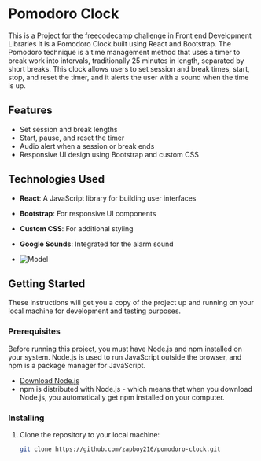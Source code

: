 



# Pomodoro Clock



This is a Project for the freecodecamp challenge in Front end Development Libraries it is a Pomodoro Clock built using React and Bootstrap. The Pomodoro technique is a time management method that uses a timer to break work into intervals, traditionally 25 minutes in length, separated by short breaks. This clock allows users to set session and break times, start, stop, and reset the timer, and it alerts the user with a sound when the time is up.

## Features

- Set session and break lengths
- Start, pause, and reset the timer
- Audio alert when a session or break ends
- Responsive UI design using Bootstrap and custom CSS

## Technologies Used

- **React**: A JavaScript library for building user interfaces
- **Bootstrap**: For responsive UI components
- **Custom CSS**: For additional styling
- **Google Sounds**: Integrated for the alarm sound

- ![Model](https://github.com/zapboy216/react-pomodoro-clock/blob/main/public/images/zapboy.png)

## Getting Started

These instructions will get you a copy of the project up and running on your local machine for development and testing purposes.

### Prerequisites

Before running this project, you must have Node.js and npm installed on your system. Node.js is used to run JavaScript outside the browser, and npm is a package manager for JavaScript.

- [Download Node.js](https://nodejs.org/en/download/)
- npm is distributed with Node.js - which means that when you download Node.js, you automatically get npm installed on your computer.

### Installing

1. Clone the repository to your local machine:
   ```bash
   git clone https://github.com/zapboy216/pomodoro-clock.git


